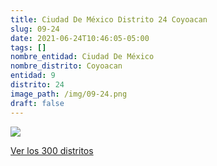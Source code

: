 ```yaml
---
title: Ciudad De México Distrito 24 Coyoacan
slug: 09-24
date: 2021-06-24T10:46:05-05:00
tags: []
nombre_entidad: Ciudad De México
nombre_distrito: Coyoacan
entidad: 9
distrito: 24
image_path: /img/09-24.png
draft: false
---
```


![](/img/09-24.png)

[Ver los 300 distritos](/docs/elecciones-2021)
